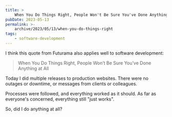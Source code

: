 ```yaml
---
title: >
    When You Do Things Right, People Won't Be Sure You've Done Anything at All
pubDate: 2023-05-13
permalink: >-
    archive/2023/05/13/when-you-do-things-right
tags:
    - software-development
---
```


I think this quote from Futurama also applies well to software development:

> When You Do Things Right, People Won’t Be Sure You’ve Done Anything at All

Today I did multiple releases to production websites. There were no outages or downtime, or messages from clients or colleagues.

Processes were followed, and everything worked as it should. As far as everyone's concerned, everything still "just works".

So, did I do anything at all?
